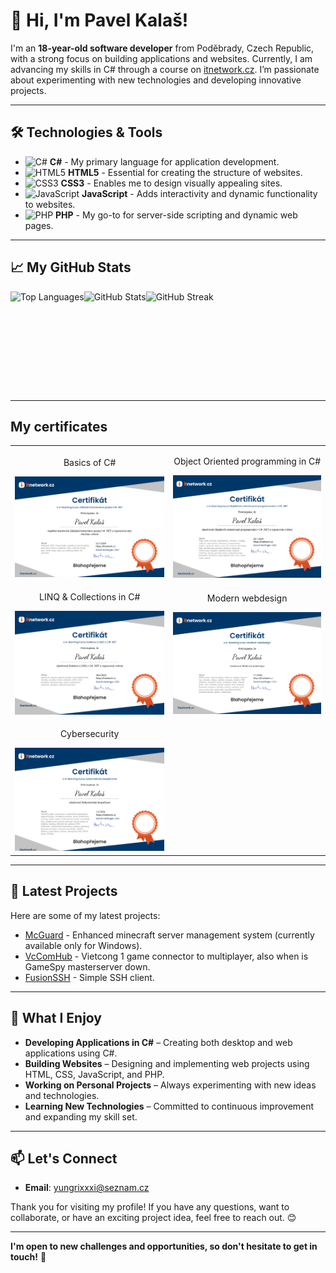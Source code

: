 # 👋 Hi, I'm Pavel Kalaš!

I'm an **18-year-old software developer** from Poděbrady, Czech Republic, with a strong focus on building applications and websites. Currently, I am advancing my skills in C# through a course on [itnetwork.cz](https://itnetwork.cz). I’m passionate about experimenting with new technologies and developing innovative projects.

---

## 🛠️ Technologies & Tools

- ![C#](https://img.shields.io/badge/C%23-%23-00599C?style=for-the-badge&logo=csharp&logoColor=white) **C#** - My primary language for application development.
- ![HTML5](https://img.shields.io/badge/HTML5-%23E34F26?style=for-the-badge&logo=html5&logoColor=white) **HTML5** - Essential for creating the structure of websites.
- ![CSS3](https://img.shields.io/badge/CSS3-%231572B6?style=for-the-badge&logo=css3&logoColor=white) **CSS3** - Enables me to design visually appealing sites.
- ![JavaScript](https://img.shields.io/badge/JavaScript-%23F7DF1C?style=for-the-badge&logo=javascript&logoColor=black) **JavaScript** - Adds interactivity and dynamic functionality to websites.
- ![PHP](https://img.shields.io/badge/PHP-%23777BB4?style=for-the-badge&logo=php&logoColor=white) **PHP** - My go-to for server-side scripting and dynamic web pages.

---

## 📈 My GitHub Stats

<div style="display: flex; flex-wrap: wrap;">
  <img src="https://github-readme-stats.vercel.app/api/top-langs/?username=pavelkalas&layout=compact&theme=radical&hide=css,html" alt="Top Languages" height="160px">
  <img src="https://github-readme-stats.vercel.app/api?username=pavelkalas&show_icons=true&theme=radical" alt="GitHub Stats" height="160px">
  <img src="https://github-readme-streak-stats.herokuapp.com/?user=pavelkalas&theme=radical" alt="GitHub Streak" height="160px">
</div>

---

## My certificates

<div align="center">
  <table>
    <tr>
      <td align="center">
        <p>Basics of C#</p>
        <img src="https://github.com/pavelkalas/pavelkalas/blob/main/CSHARP_BASICS.png" alt="Basics of C#" width="400"/>
      </td>
      <td align="center">
        <p>Object Oriented programming in C#</p>
        <img src="https://github.com/pavelkalas/pavelkalas/blob/main/OOP_CSHARP_CERTIFIKAT.png" alt="OOP in C#" width="400"/>
      </td>
    </tr>
    <tr>
      <td align="center">
        <p>LINQ & Collections in C#</p>
        <img src="https://github.com/pavelkalas/pavelkalas/blob/main/LINQ_AND_COLECTIONS_CSHARP.png" alt="LINQ and Collections in C#" width="400"/>
      </td>
      <td align="center">
        <p>Modern webdesign</p>
        <img src="https://github.com/pavelkalas/pavelkalas/blob/main/MODERN_WEBDESIGN.png" alt="Certificate for Modern website design" width="400"/>
      </td>
    </tr>
    <tr>
      <td align="center">
        <p>Cybersecurity</p>
        <img src="https://github.com/pavelkalas/pavelkalas/blob/main/CYBERSECURITY_CERTIFICATE.png" alt="Cybersecurity" width="400"/>
      </td>
    </tr>
  </table>
</div>

---

## 🌟 Latest Projects

Here are some of my latest projects:

- [McGuard](https://github.com/pavelkalas/mcguard) - Enhanced minecraft server management system (currently available only for Windows).
- [VcComHub](https://github.com/pavelkalas/vccomhub) - Vietcong 1 game connector to multiplayer, also when is GameSpy masterserver down.
- [FusionSSH](https://github.com/pavelkalas/fusion-ssh) - Simple SSH client.

---

## 🌱 What I Enjoy

- **Developing Applications in C#** – Creating both desktop and web applications using C#.
- **Building Websites** – Designing and implementing web projects using HTML, CSS, JavaScript, and PHP.
- **Working on Personal Projects** – Always experimenting with new ideas and technologies.
- **Learning New Technologies** – Committed to continuous improvement and expanding my skill set.

---

## 📫 Let's Connect

- **Email**: [yungrixxxi@seznam.cz](mailto:yungrixxxi@seznam.cz)

Thank you for visiting my profile! If you have any questions, want to collaborate, or have an exciting project idea, feel free to reach out. 😊

---

**I'm open to new challenges and opportunities, so don't hesitate to get in touch!** 🚀
